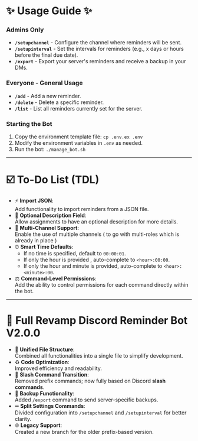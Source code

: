 # ✨ Usage Guide ✨

### Admins Only 
- **`/setupchannel`** - Configure the channel where reminders will be sent.
- **`/setupinterval`** - Set the intervals for reminders (e.g., x days or hours before the final due date).
- **`/export`** - Export your server's reminders and receive a backup in your DMs.

### Everyone - General Usage
- **`/add`** - Add a new reminder.
- **`/delete`** - Delete a specific reminder.
- **`/list`** - List all reminders currently set for the server.

### Starting the Bot
1. Copy the environment template file: `cp .env.ex .env`
2. Modify the environment variables in `.env` as needed.
3. Run the bot: `./manage_bot.sh`

---

# ☑️ To-Do List (TDL)

- ⚡️ **Import JSON**:   
Add functionality to import reminders from a JSON file.
- 📝 **Optional Description Field**:   
Allow assignments to have an optional description for more details.
- 📢 **Multi-Channel Support**:  
Enable the use of multiple channels ( to go with multi-roles which is already in place )
- ⏰ **Smart Time Defaults**:  
  - If no time is specified, default to `00:00:01`.
  - If only the hour is provided , auto-complete to `<hour>:00:00`.
  - If only the hour and minute is provided, auto-complete to `<hour>:<minute>:00`.
- ⚖️ **Command-Level Permissions**:   
Add the ability to control permissions for each command directly within the bot.

---

# 🎉 Full Revamp Discord Reminder Bot V2.0.0

- 🧰 **Unified File Structure**:   
Combined all functionalities into a single file to simplify development.
- ♻️ **Code Optimization**:  
Improved efficiency and readability.
- 🔁 **Slash Command Transition**:   
Removed prefix commands; now fully based on Discord **slash commands**.
- 🔐 **Backup Functionality**:    
Added `/export` command to send server-specific backups.
- ➖ **Split Settings Commands**:    
Divided configuration into `/setupchannel` and `/setupinterval` for better clarity.
- 🌐 **Legacy Support**:   
Created a new branch for the older prefix-based version.
